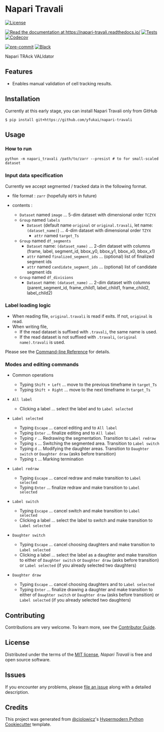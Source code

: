 # Napari Travali

<!--
[![PyPI](https://img.shields.io/pypi/v/napari-travali.svg)](https://pypi.org/project/napari-travali/)
[![Status](https://img.shields.io/pypi/status/napari-travali.svg)](https://pypi.org/project/napari-travali/)
[![Python Version](https://img.shields.io/pypi/pyversions/napari-travali)](https://pypi.org/project/napari-travali)
-->

[![License](https://img.shields.io/pypi/l/napari-travali)](https://opensource.org/licenses/MIT)

[![Read the documentation at
<https://napari-travali.readthedocs.io/>](https://img.shields.io/readthedocs/napari-travali/latest.svg?label=Read%20the%20Docs)](https://napari-travali.readthedocs.io/)
[![Tests](https://github.com/yfukai/napari-travali/workflows/Tests/badge.svg)](https://github.com/yfukai/napari-travali/actions?workflow=Tests)
[![Codecov](https://codecov.io/gh/yfukai/napari-travali/branch/main/graph/badge.svg)](https://codecov.io/gh/yfukai/napari-travali)

[![pre-commit](https://img.shields.io/badge/pre--commit-enabled-brightgreen?logo=pre-commit&logoColor=white)](https://github.com/pre-commit/pre-commit)
[![Black](https://img.shields.io/badge/code%20style-black-000000.svg)](https://github.com/psf/black)

Napari TRAck VALIdator

## Features

- Enables manual validation of cell tracking results.

## Installation

Currently at this early stage, you can install Napari Travali only from
GitHub

```console
$ pip install git+https://github.com/yfukai/napari-travali
```

## Usage
### How to run
```console
python -m napari_travali /path/to/zarr --presist # to for small-scaled dataset
```

### Input data specification

Currently we accept segmented / tracked data in the following
format.

- file format : `zarr` (hopefully `HDF5` in future)

- contents :
  - `Dataset` named `image` ... 5-dim dataset with dimensional order `TCZYX`
  - `Group` named `labels`
    - `Dataset` (default name `original` or `original.travali`, let name: `(dataset_name)`)
      ... 4-dim dataset with dimensional order `TZYX`
      - `attr` named `target_Ts`
  - `Group` named `df_segments`
    - `Dataset` name: `(dataset_name)`
      ... 2-dim dataset with columns (frame, label, segment_id, bbox_y0, bbox_y1, bbox_x0, bbox_x1)
    - `attr` named `finalized_segment_ids` ... (optional) list of finalized segment ids
    - `attr` named `candidate_segment_ids` ... (optional) list of candidate segment ids
  - `Group` named `df_divisions`
    - `Dataset` name: `(dataset_name)`
      ... 2-dim dataset with columns (parent_segment_id, frame_child1, label_child1, frame_child2, label_child2)

### Label loading logic

- When reading file, `original.travali` is read if exits. If not, `original` is read.
- When writing file,
  - If the read dataset is suffixed with `.travali`, the same name is used.
  - If the read dataset is not suffixed with `.travali`, `(original name).travali` is used.

Please see the [Command-line
Reference](https://napari-travali.readthedocs.io/en/latest/usage.html)
for details.

### Modes and editing commands

- Common operations
  - Typing `Shift + Left` ... move to the previous timeframe in `target_Ts`
  - Typing `Shift + Right` ... move to the next timeframe in `target_Ts`

- `All label`
  - Clicking a label ... select the label and to `Label selected`
- `Label selected`
  - Typing `Escape` ... cancel editing and to `All label`
  - Typing `Enter` ... finalize editing and to `All label`
  - Typing `r` ... Redrawing the segmentation. Transition to `Label redraw`
  - Typing `s` ... Switching the segmented area. Transition to `Label switch`
  - Typing `d` ... Modifying the daughter areas. Transition to `Daughter switch` or `Daughter draw` (asks before transition)
  - Typing `t` ... Marking termination
- `Label redraw`
  - Typing `Escape` ... cancel redraw and make transition to `Label selected`
  - Typing `Enter` ... finalize redraw and make transition to `Label selected`
- `Label switch`
  - Typing `Escape` ... cancel switch and make transition to `Label selected`
  - Clicking a label ... select the label to switch and make transition to `Label selected`
- `Daughter switch`
  - Typing `Escape` ... cancel choosing daughters and make transition to `Label selected`
  - Clicking a label ... select the label as a daughter and make transition to either of `Daughter switch` or `Daughter draw` (asks before transition) or `Label selected` (if you already selected two daughters)
- `Daughter draw`
  - Typing `Escape` ... cancel choosing daughters and to `Label selected`
  - Typing `Enter` ... finalize drawing a daughter and make transition to either of `Daughter switch` or `Daughter draw` (asks before transition) or `Label selected` (if you already selected two daughters)

## Contributing

Contributions are very welcome. To learn more, see the [Contributor
Guide](CONTRIBUTING.rst).

## License

Distributed under the terms of the [MIT
license](https://opensource.org/licenses/MIT), _Napari Travali_ is free
and open source software.

## Issues

If you encounter any problems, please [file an
issue](https://github.com/yfukai/napari-travali/issues) along with a
detailed description.

## Credits

This project was generated from
[\@cjolowicz](https://github.com/cjolowicz)\'s [Hypermodern Python
Cookiecutter](https://github.com/cjolowicz/cookiecutter-hypermodern-python)
template.
